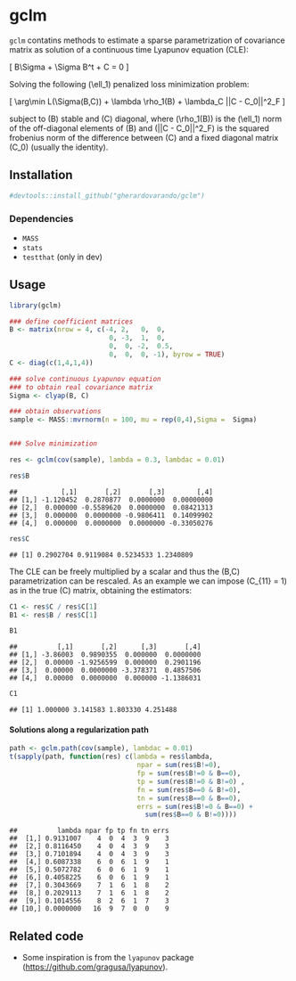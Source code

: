
# gclm

`gclm` contatins methods to estimate a sparse parametrization of
covariance matrix as solution of a continuous time Lyapunov equation
(CLE):

\[ B\Sigma + \Sigma B^t + C = 0 \]

Solving the following \(\ell_1\) penalized loss minimization
problem:

\[ \arg\min L(\Sigma(B,C)) + \lambda \rho_1(B) + \lambda_C ||C - C_0||^2_F   \]

subject to \(B\) stable and \(C\) diagonal, where \(\rho_1(B)\) is the
\(\ell_1\) norm of the off-diagonal elements of \(B\) and
\(||C - C_0||^2_F\) is the squared frobenius norm of the difference
between \(C\) and a fixed diagonal matrix \(C_0\) (usually the
identity).

## Installation

``` r
#devtools::install_github("gherardovarando/gclm")
```

### Dependencies

  - `MASS`
  - `stats`
  - `testthat` (only in dev)

## Usage

``` r
library(gclm)

### define coefficient matrices
B <- matrix(nrow = 4, c(-4, 2,   0,  0, 
                         0, -3,  1,  0,
                         0,  0, -2,  0.5,
                         0,  0,  0, -1), byrow = TRUE)
C <- diag(c(1,4,1,4))

### solve continuous Lyapunov equation 
### to obtain real covariance matrix
Sigma <- clyap(B, C) 

### obtain observations 
sample <- MASS::mvrnorm(n = 100, mu = rep(0,4),Sigma =  Sigma)


### Solve minimization

res <- gclm(cov(sample), lambda = 0.3, lambdac = 0.01)

res$B
```

    ##           [,1]       [,2]       [,3]        [,4]
    ## [1,] -1.120452  0.2870877  0.0000000  0.00000000
    ## [2,]  0.000000 -0.5589620  0.0000000  0.08421313
    ## [3,]  0.000000  0.0000000 -0.9806411  0.14099902
    ## [4,]  0.000000  0.0000000  0.0000000 -0.33050276

``` r
res$C
```

    ## [1] 0.2902704 0.9119084 0.5234533 1.2340809

The CLE can be freely multiplied by a scalar and thus the \(B,C\)
parametrization can be rescaled. As an example we can impose
\(C_{11} = 1\) as in the true \(C\) matrix, obtaining the estimators:

``` r
C1 <- res$C / res$C[1]
B1 <- res$B / res$C[1]

B1 
```

    ##          [,1]       [,2]      [,3]       [,4]
    ## [1,] -3.86003  0.9890355  0.000000  0.0000000
    ## [2,]  0.00000 -1.9256599  0.000000  0.2901196
    ## [3,]  0.00000  0.0000000 -3.378371  0.4857506
    ## [4,]  0.00000  0.0000000  0.000000 -1.1386031

``` r
C1
```

    ## [1] 1.000000 3.141583 1.803330 4.251488

#### Solutions along a regularization path

``` r
path <- gclm.path(cov(sample), lambdac = 0.01)
t(sapply(path, function(res) c(lambda = res$lambda, 
                                npar = sum(res$B!=0),
                                fp = sum(res$B!=0 & B==0),
                                tp = sum(res$B!=0 & B!=0) ,
                                fn = sum(res$B==0 & B!=0),
                                tn = sum(res$B==0 & B==0),
                                errs = sum(res$B!=0 & B==0) + 
                                  sum(res$B==0 & B!=0))))
```

    ##          lambda npar fp tp fn tn errs
    ##  [1,] 0.9131007    4  0  4  3  9    3
    ##  [2,] 0.8116450    4  0  4  3  9    3
    ##  [3,] 0.7101894    4  0  4  3  9    3
    ##  [4,] 0.6087338    6  0  6  1  9    1
    ##  [5,] 0.5072782    6  0  6  1  9    1
    ##  [6,] 0.4058225    6  0  6  1  9    1
    ##  [7,] 0.3043669    7  1  6  1  8    2
    ##  [8,] 0.2029113    7  1  6  1  8    2
    ##  [9,] 0.1014556    8  2  6  1  7    3
    ## [10,] 0.0000000   16  9  7  0  0    9

## Related code

  - Some inspiration is from the `lyapunov` package
    (<https://github.com/gragusa/lyapunov>).
